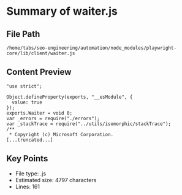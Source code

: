# Summary of waiter.js
  
## File Path
`/home/tabs/seo-engineering/automation/node_modules/playwright-core/lib/client/waiter.js`

## Content Preview
```
"use strict";

Object.defineProperty(exports, "__esModule", {
  value: true
});
exports.Waiter = void 0;
var _errors = require("./errors");
var _stackTrace = require("../utils/isomorphic/stackTrace");
/**
 * Copyright (c) Microsoft Corporation.
[...truncated...]
```

## Key Points
- File type: .js
- Estimated size: 4797 characters
- Lines: 161
